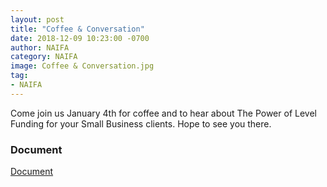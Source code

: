 ```yaml
---
layout: post
title: "Coffee & Conversation"
date: 2018-12-09 10:23:00 -0700
author: NAIFA
category: NAIFA
image: Coffee & Conversation.jpg
tag:
- NAIFA
---
```


Come join us January 4th for coffee and to hear about The Power of Level Funding for your Small Business clients.  Hope to see you there.
### Document
[Document](/images/posts/Coffee%20%26%20Conversation.jpg)
